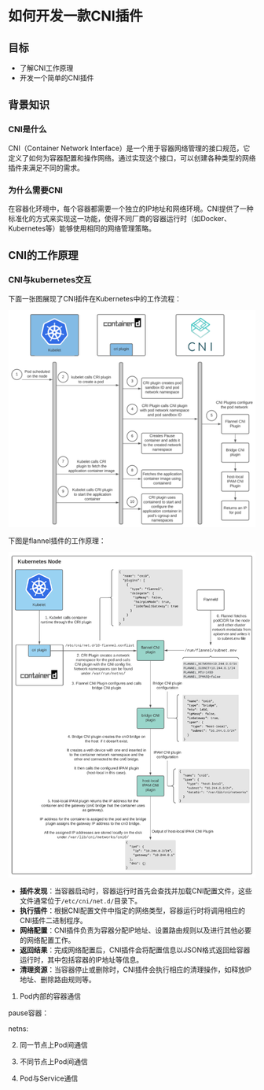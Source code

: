 # 如何开发一款CNI插件

## 目标

+ 了解CNI工作原理
+ 开发一个简单的CNI插件

## 背景知识


### CNI是什么

CNI（Container Network Interface）是一个用于容器网络管理的接口规范，它定义了如何为容器配置和操作网络。通过实现这个接口，可以创建各种类型的网络插件来满足不同的需求。

### 为什么需要CNI

在容器化环境中，每个容器都需要一个独立的IP地址和网络环境。CNI提供了一种标准化的方式来实现这一功能，使得不同厂商的容器运行时（如Docker、Kubernetes等）能够使用相同的网络管理策略。

## CNI的工作原理

### CNI与kubernetes交互

下面一张图展现了CNI插件在Kubernetes中的工作流程：

![工作原理](./images/k8s-cni-arch.png)

下图是flannel插件的工作原理：

![flannel](./images/k8s-cni-conf.png)


+ **插件发现**：当容器启动时，容器运行时首先会查找并加载CNI配置文件，这些文件通常位于`/etc/cni/net.d/`目录下。
+ **执行插件**：根据CNI配置文件中指定的网络类型，容器运行时将调用相应的CNI插件二进制程序。
+ **网络配置**：CNI插件负责为容器分配IP地址、设置路由规则以及进行其他必要的网络配置工作。
+ **返回结果**：完成网络配置后，CNI插件会将配置信息以JSON格式返回给容器运行时，其中包括容器的IP地址等信息。
+ **清理资源**：当容器停止或删除时，CNI插件会执行相应的清理操作，如释放IP地址、删除路由规则等。


1. Pod内部的容器通信

pause容器：


netns: 

2. 同一节点上Pod间通信

3. 不同节点上Pod间通信

4. Pod与Service通信
